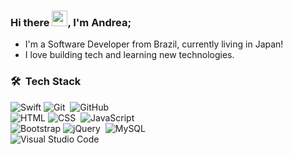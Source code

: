 

### Hi there <img src="https://media.giphy.com/media/hvRJCLFzcasrR4ia7z/giphy.gif" width="25px">, I'm Andrea;

* I'm a Software Developer from Brazil, currently living in Japan!
* I love building tech and learning new technologies.



### 🛠 &nbsp;Tech Stack

![Swift](https://img.shields.io/badge/-Swift-05122A?style=flat&logo=swift)
![Git](https://img.shields.io/badge/-Git-05122A?style=flat&logo=git)&nbsp;
![GitHub](https://img.shields.io/badge/-GitHub-05122A?style=flat&logo=github)&nbsp;
<br />
![HTML](https://img.shields.io/badge/-HTML-05122A?style=flat&logo=HTML5)
![CSS](https://img.shields.io/badge/-CSS-05122A?style=flat&logo=CSS3&logoColor=1572B6)&nbsp;
![JavaScript](https://img.shields.io/badge/-JavaScript-05122A?style=flat&logo=javascript)&nbsp;
<br />
![Bootstrap](https://img.shields.io/badge/-Bootstrap-05122A?style=flat&logo=bootstrap&logoColor=563D7C)
![jQuery](https://img.shields.io/badge/-jQuery-05122A?style=flat&logo=jQuery)&nbsp;
![MySQL](https://img.shields.io/badge/-MySQL-05122A?style=flat&logo=MySQL)&nbsp;
<br />
![Visual Studio Code](https://img.shields.io/badge/-Visual%20Studio%20Code-05122A?style=flat&logo=visual-studio-code&logoColor=007ACC)&nbsp;


